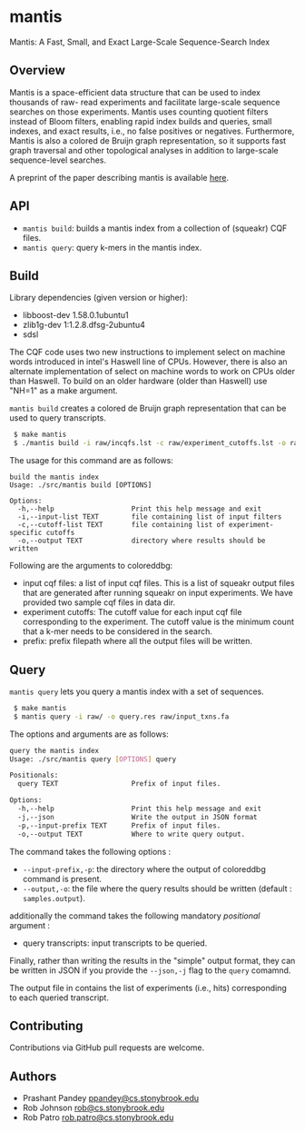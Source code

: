 # mantis
Mantis: A Fast, Small, and Exact Large-Scale Sequence-Search Index

Overview
--------

Mantis is a space-efficient data structure that can be used to index thousands of raw-
read experiments and facilitate large-scale sequence searches on those experiments. Mantis uses counting quotient
filters instead of Bloom filters, enabling rapid index builds and queries, small indexes, and exact results, i.e., no
false positives or negatives. Furthermore, Mantis is also a colored de Bruijn graph representation, so it supports fast
graph traversal and other topological analyses in addition to large-scale sequence-level searches.

A preprint of the paper describing mantis is available [here](https://www.biorxiv.org/content/biorxiv/early/2017/11/10/217372.full.pdf).

API
--------
* `mantis build`: builds a mantis index from a collection of (squeakr) CQF files.
* `mantis query`: query k-mers in the mantis index.

Build
-------

Library dependencies (given version or higher):
 - libboost-dev 1.58.0.1ubuntu1
 - zlib1g-dev 1:1.2.8.dfsg-2ubuntu4
 - sdsl

The CQF code uses two new instructions to implement select on machine words
introduced in intel's Haswell line of CPUs. However, there is also an alternate
implementation of select on machine words to work on CPUs older than Haswell.
To build on an older hardware (older than Haswell) use "NH=1" as a make argument.

`mantis build` creates a colored de Bruijn graph representation that can be used to query transcripts.

```bash
 $ make mantis
 $ ./mantis build -i raw/incqfs.lst -c raw/experiment_cutoffs.lst -o raw/
```
The usage for this command are as follows:

```
build the mantis index
Usage: ./src/mantis build [OPTIONS]

Options:
  -h,--help                   Print this help message and exit
  -i,--input-list TEXT        file containing list of input filters
  -c,--cutoff-list TEXT       file containing list of experiment-specific cutoffs
  -o,--output TEXT            directory where results should be written
```

 Following are the arguments to coloreddbg:
 - input cqf files: a list of input cqf files. This is a list of squeakr output files that are generated after running squeakr on input experiments. We have provided two sample cqf files in data dir.
 - experiment cutoffs: The cutoff value for each input cqf file corresponding to the experiment. The cutoff value is the minimum count that a k-mer needs to be considered in the search.
 - prefix: prefix filepath where all the output files will be written.

Query
-------

`mantis query` lets you query a mantis index with a set of sequences.

```bash
 $ make mantis
 $ mantis query -i raw/ -o query.res raw/input_txns.fa
```

The options and arguments are as follows:

```bash
query the mantis index
Usage: ./src/mantis query [OPTIONS] query

Positionals:
  query TEXT                  Prefix of input files.

Options:
  -h,--help                   Print this help message and exit
  -j,--json                   Write the output in JSON format
  -p,--input-prefix TEXT      Prefix of input files.
  -o,--output TEXT            Where to write query output.
```

 The command takes the following options :
 - `--input-prefix,-p`: the directory where the output of coloreddbg command is present.
 - `--output,-o`: the file where the query results should be written (default : `samples.output`).
 
 additionally the command takes the following mandatory _positional_ argument :
 - query transcripts: input transcripts to be queried.

 Finally, rather than writing the results in the "simple" output format, they can be written in JSON if you
 provide the `--json,-j` flag to the `query` comamnd.
 
The output file in contains the list of experiments (i.e., hits) corresponding to each queried transcript.

Contributing
------------
Contributions via GitHub pull requests are welcome.


Authors
-------
- Prashant Pandey <ppandey@cs.stonybrook.edu>
- Rob Johnson <rob@cs.stonybrook.edu>
- Rob Patro <rob.patro@cs.stonybrook.edu>
